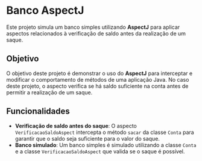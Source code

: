 # Banco AspectJ

Este projeto simula um banco simples utilizando **AspectJ** para aplicar aspectos relacionados à verificação de saldo antes da realização de um saque.

## Objetivo

O objetivo deste projeto é demonstrar o uso do **AspectJ** para interceptar e modificar o comportamento de métodos de uma aplicação Java. No caso deste projeto, o aspecto verifica se há saldo suficiente na conta antes de permitir a realização de um saque.

## Funcionalidades

- **Verificação de saldo antes do saque**: O aspecto `VerificacaoSaldoAspect` intercepta o método `sacar` da classe `Conta` para garantir que o saldo seja suficiente para o valor do saque.
- **Banco simulado**: Um banco simples é simulado utilizando a classe `Conta` e a classe `VerificacaoSaldoAspect` que valida se o saque é possível.

